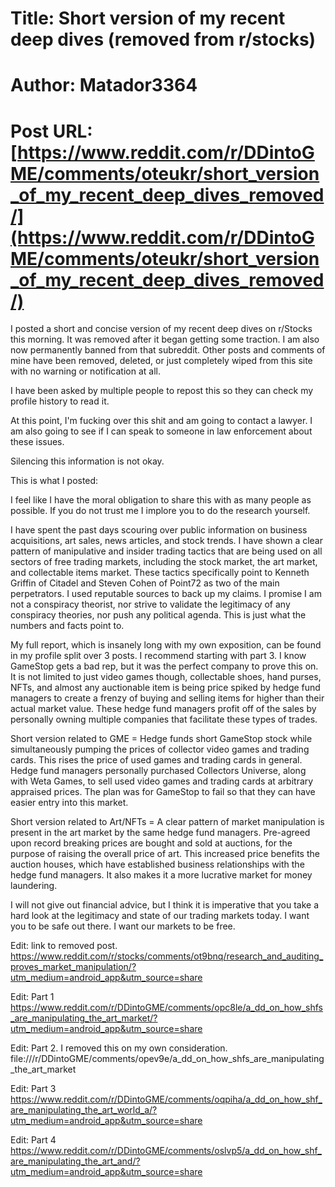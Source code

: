 # Title: Short version of my recent deep dives (removed from r/stocks)
# Author: Matador3364
# Post URL: [https://www.reddit.com/r/DDintoGME/comments/oteukr/short_version_of_my_recent_deep_dives_removed/](https://www.reddit.com/r/DDintoGME/comments/oteukr/short_version_of_my_recent_deep_dives_removed/)


I posted a short and concise version of my recent deep dives on r/Stocks this morning. It was removed after it began getting some traction. I am also now permanently banned from that subreddit. Other posts and comments of mine have been removed, deleted, or just completely wiped from this site with no warning or notification at all.

I have been asked by multiple people to repost this so they can check my profile history to read it.

At this point, I'm fucking over this shit and am going to contact a lawyer. I am also going to see if I can speak to someone in law enforcement about these issues. 

Silencing this information is not okay.

This is what I posted:

I feel like I have the moral obligation to share this with as many people as possible. If you do not trust me I implore you to do the research yourself.


I have spent the past days scouring over public information on business acquisitions, art sales, news articles, and stock trends. I have shown a clear pattern of manipulative and insider trading tactics that are being used on all sectors of free trading markets, including the stock market, the art market, and collectable items market. These tactics specifically point to Kenneth Griffin of Citadel and Steven Cohen of Point72 as two of the main perpetrators. I used reputable sources to back up my claims. I promise I am not a conspiracy theorist, nor strive to validate the legitimacy of any conspiracy theories, nor push any political agenda. This is just what the numbers and facts point to.


My full report, which is insanely long with my own exposition, can be found in my profile split over 3 posts. I recommend starting with part 3. I know GameStop gets a bad rep, but it was the perfect company to prove this on. It is not limited to just video games though, collectable shoes, hand purses, NFTs, and almost any auctionable item is being price spiked by hedge fund managers to create a frenzy of buying and selling items for higher than their actual market value. These hedge fund managers profit off of the sales by personally owning multiple companies that facilitate these types of trades.


Short version related to GME = Hedge funds short GameStop stock while simultaneously pumping the prices of collector video games and trading cards. This rises the price of used games and trading cards in general. Hedge fund managers personally purchased Collectors Universe, along with Weta Games, to sell used video games and trading cards at arbitrary appraised prices. The plan was for GameStop to fail so that they can have easier entry into this market. 


Short version related to Art/NFTs = A clear pattern of market manipulation is present in the art market by the same hedge fund managers. Pre-agreed upon record breaking prices are bought and sold at auctions, for the purpose of raising the overall price of art. This increased price benefits the auction houses, which have established business relationships with the hedge fund managers. It also makes it a more lucrative market for money laundering.


I will not give out financial advice, but I think it is imperative that you take a hard look at the legitimacy and state of our trading markets today. I want you to be safe out there. I want our markets to be free.

Edit: link to removed post. https://www.reddit.com/r/stocks/comments/ot9bnq/research_and_auditing_proves_market_manipulation/?utm_medium=android_app&utm_source=share

Edit: Part 1 https://www.reddit.com/r/DDintoGME/comments/opc8le/a_dd_on_how_shfs_are_manipulating_the_art_market/?utm_medium=android_app&utm_source=share

Edit: Part 2. I removed this on my own consideration.
file:///r/DDintoGME/comments/opev9e/a_dd_on_how_shfs_are_manipulating_the_art_market

Edit: Part 3
https://www.reddit.com/r/DDintoGME/comments/oqpiha/a_dd_on_how_shf_are_manipulating_the_art_world_a/?utm_medium=android_app&utm_source=share

Edit: Part 4
https://www.reddit.com/r/DDintoGME/comments/oslvp5/a_dd_on_how_shf_are_manipulating_the_art_and/?utm_medium=android_app&utm_source=share